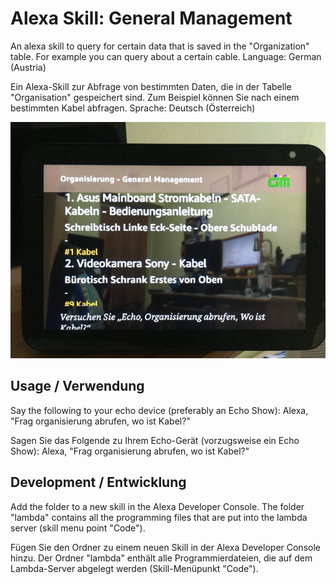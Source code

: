 # Alexa Skill: General Management 

An alexa skill to query for certain data that is saved in the "Organization" table.
For example you can query about a certain cable. 
Language: German (Austria)

Ein Alexa-Skill zur Abfrage von bestimmten Daten, die in der Tabelle "Organisation" gespeichert sind.
Zum Beispiel können Sie nach einem bestimmten Kabel abfragen. 
Sprache: Deutsch (Österreich)

![Screenshot of Alexa Skill: General Management](https://raw.githubusercontent.com/a-dridi/GeneralManagement-Alexa-Skill/main/screenshot.jpg)


## Usage / Verwendung

Say the following to your echo device (preferably an Echo Show):
Alexa, "Frag organisierung abrufen, wo ist Kabel?"

Sagen Sie das Folgende zu Ihrem Echo-Gerät (vorzugsweise ein Echo Show):
Alexa, "Frag organisierung abrufen, wo ist Kabel?"


## Development / Entwicklung

Add the folder to a new skill in the Alexa Developer Console.
The folder "lambda" contains all the programming files that are put into the lambda server (skill menu point "Code").

Fügen Sie den Ordner zu einem neuen Skill in der Alexa Developer Console hinzu.
Der Ordner "lambda" enthält alle Programmierdateien, die auf dem Lambda-Server abgelegt werden (Skill-Menüpunkt "Code").